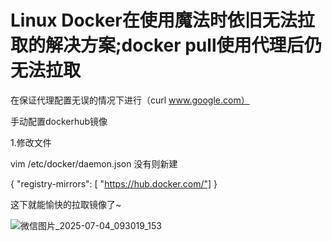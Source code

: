 # Linux Docker在使用魔法时依旧无法拉取的解决方案;docker pull使用代理后仍无法拉取
在保证代理配置无误的情况下进行（curl www.google.com）

手动配置dockerhub镜像


1.修改文件

vim /etc/docker/daemon.json    没有则新建


{
 "registry-mirrors": [
    "https://hub.docker.com/"]
}

这下就能愉快的拉取镜像了~


![微信图片_2025-07-04_093019_153](https://github.com/user-attachments/assets/0a65fed6-c23b-492b-b8e9-c94392aa146f)

